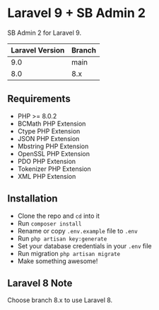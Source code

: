 # Laravel 9 + SB Admin 2

SB Admin 2 for Laravel 9.

| Laravel Version | Branch |
|-----------------|--------|
| 9.0             | main   |
| 8.0             | 8.x    |

## Requirements

- PHP >= 8.0.2
- BCMath PHP Extension
- Ctype PHP Extension
- JSON PHP Extension
- Mbstring PHP Extension
- OpenSSL PHP Extension
- PDO PHP Extension
- Tokenizer PHP Extension
- XML PHP Extension

## Installation

- Clone the repo and `cd` into it
- Run `composer install`
- Rename or copy `.env.example` file to `.env`
- Run `php artisan key:generate`
- Set your database credentials in your `.env` file
- Run migration `php artisan migrate`
- Make something awesome!

## Laravel 8 Note

Choose branch 8.x to use Laravel 8.

